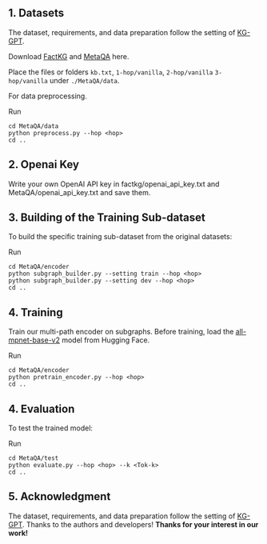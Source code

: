 ## 1. Datasets

The dataset, requirements, and data preparation follow the setting of [KG-GPT](https://github.com/jiho283/KG-GPT/). 

Download [FactKG](https://github.com/jiho283/FactKG) and [MetaQA](https://github.com/yuyuz/MetaQA) here.

Place the files or folders `kb.txt`, `1-hop/vanilla`, `2-hop/vanilla`  `3-hop/vanilla` under `./MetaQA/data`.

For data preprocessing.

Run

    cd MetaQA/data
    python preprocess.py --hop <hop>
    cd ..

## 2. Openai Key

Write your own OpenAI API key in factkg/openai_api_key.txt and MetaQA/openai_api_key.txt and save them.

## 3. Building of the Training Sub-dataset

To build the specific training sub-dataset from the original datasets:

Run

    cd MetaQA/encoder
    python subgraph_builder.py --setting train --hop <hop>
    python subgraph_builder.py --setting dev --hop <hop>
    cd ..


## 4. Training

Train our multi-path encoder on subgraphs. Before training, load the [all-mpnet-base-v2](https://huggingface.co/sentence-transformers/all-mpnet-base-v2) model from Hugging Face.

Run

    cd MetaQA/encoder
    python pretrain_encoder.py --hop <hop>
    cd ..

## 4. Evaluation

To test the trained model:

Run

    cd MetaQA/test
    python evaluate.py --hop <hop> --k <Tok-k>
    cd ..

## 5. Acknowledgment

The dataset, requirements, and data preparation follow the setting of [KG-GPT](https://github.com/jiho283/KG-GPT/). 
Thanks to the authors and developers!
**Thanks for your interest in our work!**
